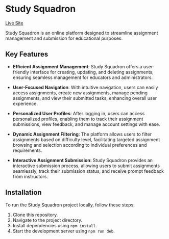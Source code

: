 # Study Squadron

[Live Site]([http://www.studysquadron.com](https://study-squadron.web.app/))

Study Squadron is an online platform designed to streamline assignment management and submission for educational purposes.

## Key Features

- **Efficient Assignment Management**: Study Squadron offers a user-friendly interface for creating, updating, and deleting assignments, ensuring seamless management for educators and administrators.
  
- **User-Focused Navigation**: With intuitive navigation, users can easily access assignments, create new assignments, manage pending assignments, and view their submitted tasks, enhancing overall user experience.
  
- **Personalized User Profiles**: After logging in, users can access personalized profiles, enabling them to track their assignment submissions, view feedback, and manage account settings with ease.
  
- **Dynamic Assignment Filtering**: The platform allows users to filter assignments based on difficulty level, facilitating targeted assignment browsing and selection according to individual preferences and requirements.
  
- **Interactive Assignment Submission**: Study Squadron provides an interactive submission process, allowing users to submit assignments seamlessly, track their submission status, and receive prompt feedback from instructors.

## Installation

To run the Study Squadron project locally, follow these steps:

1. Clone this repository.
2. Navigate to the project directory.
3. Install dependencies using `npm install`.
4. Start the development server using `npm run deb`.

